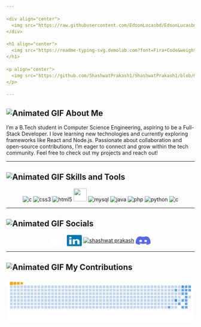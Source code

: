 ```yaml
---

<div align="center">
  <img src="https://raw.githubusercontent.com/EdsonLucasbd/EdsonLucasbd/main/images/pixel-jeff-matrix-s.gif" alt="Animated GIF" width="600"/>
</div>

<h1 align="center">
  <img src="https://readme-typing-svg.demolab.com?font=Fira+Code&weight=700&size=30&pause=1000&color=854CE6&center=true&vCenter=true&width=450&height=40&lines=Hello,+I'm+Shashwat!;Welcome+to+my;+GitHub+Profile!+%F0%9F%92%BB" alt="Typing SVG" />
</h1>

<p align="center">
  <img src="https://github.com/ShashwatPrakash1/ShashwatPrakash1/blob/main/assets/welcome.gif" alt="Welcome" />
</p>

---
```


<h2 align="left"> <img src="https://fonts.gstatic.com/s/e/notoemoji/latest/1f52e/512.webp" alt="Animated GIF" width="25"/> About Me</h2>
I’m a B.Tech student in Computer Science Engineering, aspiring to be a Full-Stack Developer. I love learning new technologies and currently exploring frameworks like React and Node.js. Passionate about collaboration and open-source contributions, I’m eager to connect and grow within the tech community. Feel free to check out my projects and reach out!

---

<h2 align="left"> <img src="https://fonts.gstatic.com/s/e/notoemoji/latest/1f393/512.webp" alt="Animated GIF" width="25"/> Skills and Tools</h2>
<p align="center"> <a target="_blank" rel="noreferrer"> <img src="https://user-images.githubusercontent.com/25181517/192106070-46255bcf-65e6-4c6b-a296-bf8d0d8fb2a7.png" alt="c" width="35" height="35"/> </a> <a target="_blank" rel="noreferrer"> <img src="https://user-images.githubusercontent.com/25181517/183898674-75a4a1b1-f960-4ea9-abcb-637170a00a75.png" alt="css3" width="35" height="35"/> </a> <a target="_blank" rel="noreferrer"> <img src="https://user-images.githubusercontent.com/25181517/192158954-f88b5814-d510-4564-b285-dff7d6400dad.png" alt="html5" width="35" height="35"/> </a> <a target="_blank" rel="noreferrer"> <img src="https://user-images.githubusercontent.com/25181517/117447155-6a868a00-af3d-11eb-9cfe-245df15c9f3f.png" width="35" height="35"/> </a> <a target="_blank" rel="noreferrer"> <img src="https://user-images.githubusercontent.com/25181517/183896128-ec99105a-ec1a-4d85-b08b-1aa1620b2046.png" alt="mysql" width="35" height="35"/> </a> <a target="_blank" rel="noreferrer"> <img src="https://user-images.githubusercontent.com/25181517/117201156-9a724800-adec-11eb-9a9d-3cd0f67da4bc.png" alt="java" width="35" height="35"/> </a> <a target="_blank" rel="noreferrer"> <img src="https://user-images.githubusercontent.com/25181517/183570228-6a040b9f-3ddf-47a2-a201-743121dac664.png" alt="php" width="35" height="35"/> </a> <a target="_blank" rel="noreferrer"> <img src="https://user-images.githubusercontent.com/25181517/183423507-c056a6f9-1ba8-4312-a350-19bcbc5a8697.png" alt="python" width="35" height="35"/> </a>  <a target="_blank" rel="noreferrer"> <img src="https://user-images.githubusercontent.com/25181517/193427941-9437dbbe-376f-40dc-9573-0ef5c02a26a7.png" alt="c" width="35" height="35"/> </a> </p>

---

<h2 align="left"> <img src="https://fonts.gstatic.com/s/e/notoemoji/latest/1f4f8/512.webp" alt="Animated GIF" width="25"/> Socials</h2>
<p align="center">
<a href="https://x.com/notShashwat_18?t=Q8yzEsaRJeG7O10MZK1rDw&s=08" target="blank"><img align="center" src="https://github.com/CLorant/readme-social-icons/raw/main/large/light/twitter-x.svg" alt="shashwat prakash" height="30" width="40" /></a>
<a href="https://shorturl.at/UD0e1" target="blank"><img align="center" src="https://github.com/CLorant/readme-social-icons/raw/main/large/colored/linkedin.svg" alt="shashwat prakash" height="30" width="40" /></a>
<a href="mailto:shashwatprakasha@gmail.com" target="blank"><img align="center" src="https://github.com/user-attachments/assets/1563eb57-2afb-4d01-a7d2-c359da7d9661" alt="shashwat prakash" height="30" width="30" /></a>
<a href="https://discord.com/channels/@me" target="blank"><img align="center" src="https://github.com/CLorant/readme-social-icons/raw/main/large/colored/discord.svg" alt="shashwat prakash" height="30" width="40" /></a>
</p>

---

<h2 align="left"> <img src="https://fonts.gstatic.com/s/e/notoemoji/latest/1f40d/512.webp" alt="Animated GIF" width="25"/> My Contributions</h2>

<p align="center">
  <picture>
    <source media="(prefers-color-scheme: dark)" srcset="output/github-contribution-grid-snake-dark.svg" />
    <source media="(prefers-color-scheme: light)" srcset="output/github-contribution-grid-snake.svg" />
    <img src="output/github-contribution-grid-snake-ocean.gif" alt="snake eating contributions" />
  </picture>
</p>
